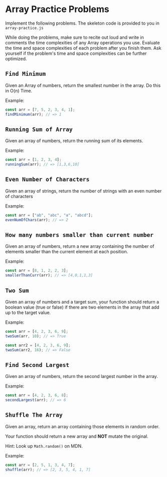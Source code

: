 # Array Practice Problems

Implement the following problems. The skeleton code is provided to you in
`array-practice.js`

While doing the problems, make sure to recite out loud and write in comments the
time complexities of any Array operations you use. Evaluate the time and space
complexities of each problem after you finish them. Ask yourself if the
problem's time and space complexities can be further optimized.

## `Find Minimum`

Given an Array of numbers, return the smallest number in the array. Do this in
O(n) Time.

Example:

```js
const arr = [7, 5, 2, 3, 4, 1];
findMinimum(arr); // => 1
```

## `Running Sum of Array`

Given an array of numbers, return the running sum of its elements.

Example:

```js
const arr = [1, 2, 3, 4];
runningSum(arr); // => [1,3,6,10]
```

## `Even Number of Characters`

Given an array of strings, return the number of strings with an even number of
characters

Example:

```js
const arr = ["ab", "abc", "a", "abcd"];
evenNumOfChars(arr); // => 2
```

## `How many numbers smaller than current number`

Given an array of numbers, return a new array containing the number of elements
smaller than the current element at each position.

Example:

```js
const arr = [8, 1, 2, 2, 3];
smallerThanCurr(arr); // => [4,0,1,1,3]
```

## `Two Sum`

Given an array of numbers and a target sum, your function should return a
boolean value (true or false) if there are two elements in the array that add up
to the target value.

Example:

```js
const arr = [4, 2, 3, 6, 9];
twoSum(arr, 10); // => True

const arr2 = [4, 2, 3, 6, 9];
twoSum(arr2, 16); // => False
```

## `Find Second Largest`

Given an array of numbers, return the second largest number in the array.

Example:

```js
const arr = [4, 2, 3, 6, 8];
secondLargest(arr); // => 6
```

## `Shuffle The Array`

Given an array, return an array containing those elements in random order.

Your function should return a new array and **NOT** mutate the original.

Hint: Look up `Math.random()` on MDN.

Example:

```js
const arr = [2, 5, 1, 3, 4, 7];
shuffle(arr); // => [2, 3, 5, 4, 1, 7]
```
